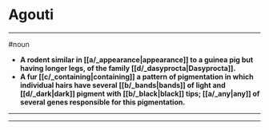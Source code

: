 # Agouti
---
#noun
- **A rodent similar in [[a/_appearance|appearance]] to a guinea pig but having longer legs, of the family [[d/_dasyprocta|Dasyprocta]].**
- **A fur [[c/_containing|containing]] a pattern of pigmentation in which individual hairs have several [[b/_bands|bands]] of light and [[d/_dark|dark]] pigment with [[b/_black|black]] tips; [[a/_any|any]] of several genes responsible for this pigmentation.**
---
---
